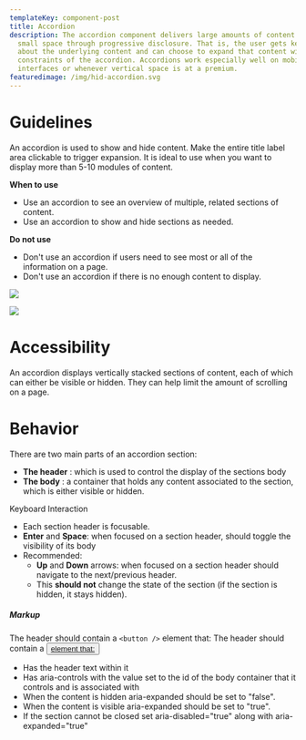 ```yaml
---
templateKey: component-post
title: Accordion
description: The accordion component delivers large amounts of content in a
  small space through progressive disclosure. That is, the user gets key details
  about the underlying content and can choose to expand that content within the
  constraints of the accordion. Accordions work especially well on mobile
  interfaces or whenever vertical space is at a premium.
featuredimage: /img/hid-accordion.svg
---
```

# **G﻿uidelines**

An accordion is used to show and hide content. Make the entire title label area clickable to trigger expansion. It is ideal to use when you want to display more than 5-10 modules of content.

**When to use**

* Use an accordion to see an overview of multiple, related sections of content.
* Use an accordion to show and hide sections as needed.

**D﻿o not use**

* Don't use an accordion if users need to see most or all of the information on a page.
* Don't use an accordion if there is no enough content to display.

![](/img/accordian.png)

![](/img/states-accordian.png)

# **A﻿ccessibility**

An accordion displays vertically stacked sections of content, each of which can either be visible or hidden. They can help limit the amount of scrolling on a page.

# **Behavior**

There are two main parts of an accordion section:

- **The header** : which is used to control the display of the sections body
- **The body** : a container that holds any content associated to the section, which is either visible or hidden. 

Keyboard Interaction

- Each section header is focusable.﻿
- **Enter** and **Space**: when focused on a section header, should toggle the visibility of its body
- Recommended:
    - **Up** and **Down** arrows: when focused on a section header should navigate to the next/previous header.
    - This **should not** change the state of the section (if the section is hidden, it stays hidden).

##### Markup

The header should contain a `<button />` element that:
The header should contain a <button> <a href="https://www.w3schools.com">element that:</a> </button>

- Has the header text within it
- Has aria-controls with the value set to the id of the body container that it controls and is associated with
- When the content is hidden aria-expanded should be set to "false".
- When the content is visible aria-expanded should be set to "true".
- If the section cannot be closed set aria-disabled="true" along with aria-expanded="true"

